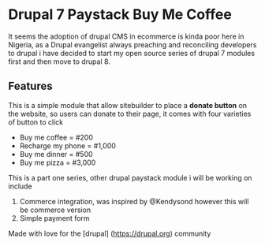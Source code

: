 # Drupal 7 Paystack Buy Me Coffee
It seems the adoption of drupal CMS in ecommerce is kinda poor here in Nigeria, as a Drupal evangelist always preaching and
 reconciling developers to drupal i have decided to start my open source series of drupal 7 modules first and then move to drupal 8.
 
 ## Features
 
 This is a simple module that allow sitebuilder to place a **donate button** on the website, so users can donate to their page, 
 it comes with four varieties of button to click


- Buy me coffee = #200
- Recharge my phone = #1,000
- Buy me dinner = #500
- Buy me pizza = #3,000
 
 
 This is a part one series, other drupal paystack module i will be working on include

 1. Commerce integration, was inspired by @Kendysond however this will be commerce version
 2. Simple payment form

 
 Made with love for the [drupal] (https://drupal.org) community 
 
 